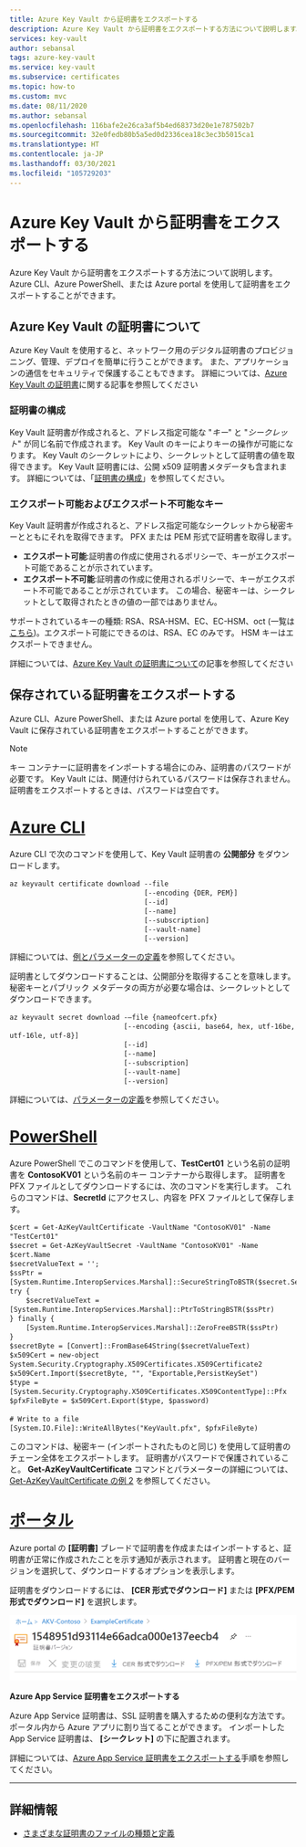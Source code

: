 ```yaml
---
title: Azure Key Vault から証明書をエクスポートする
description: Azure Key Vault から証明書をエクスポートする方法について説明します。
services: key-vault
author: sebansal
tags: azure-key-vault
ms.service: key-vault
ms.subservice: certificates
ms.topic: how-to
ms.custom: mvc
ms.date: 08/11/2020
ms.author: sebansal
ms.openlocfilehash: 116bafe2e26ca3af5b4ed68373d20e1e787502b7
ms.sourcegitcommit: 32e0fedb80b5a5ed0d2336cea18c3ec3b5015ca1
ms.translationtype: HT
ms.contentlocale: ja-JP
ms.lasthandoff: 03/30/2021
ms.locfileid: "105729203"
---
```

# <a name="export-certificates-from-azure-key-vault"></a>Azure Key Vault から証明書をエクスポートする

Azure Key Vault から証明書をエクスポートする方法について説明します。 Azure CLI、Azure PowerShell、または Azure portal を使用して証明書をエクスポートすることができます。 

## <a name="about-azure-key-vault-certificates"></a>Azure Key Vault の証明書について

Azure Key Vault を使用すると、ネットワーク用のデジタル証明書のプロビジョニング、管理、デプロイを簡単に行うことができます。 また、アプリケーションの通信をセキュリティで保護することもできます。 詳細については、[Azure Key Vault の証明書](./about-certificates.md)に関する記事を参照してください

### <a name="composition-of-a-certificate"></a>証明書の構成

Key Vault 証明書が作成されると、アドレス指定可能な "*キー*" と "*シークレット*" が同じ名前で作成されます。 Key Vault のキーによりキーの操作が可能になります。 Key Vault のシークレットにより、シークレットとして証明書の値を取得できます。 Key Vault 証明書には、公開 x509 証明書メタデータも含まれます。 詳細については、「[証明書の構成](./about-certificates.md#composition-of-a-certificate)」を参照してください。

### <a name="exportable-and-non-exportable-keys"></a>エクスポート可能およびエクスポート不可能なキー

Key Vault 証明書が作成されると、アドレス指定可能なシークレットから秘密キーとともにそれを取得できます。 PFX または PEM 形式で証明書を取得します。

- **エクスポート可能**:証明書の作成に使用されるポリシーで、キーがエクスポート可能であることが示されています。
- **エクスポート不可能**:証明書の作成に使用されるポリシーで、キーがエクスポート不可能であることが示されています。 この場合、秘密キーは、シークレットとして取得されたときの値の一部ではありません。

サポートされているキーの種類: RSA、RSA-HSM、EC、EC-HSM、oct (一覧は[こちら](/rest/api/keyvault/createcertificate/createcertificate#jsonwebkeytype))。エクスポート可能にできるのは、RSA、EC のみです。 HSM キーはエクスポートできません。

詳細については、[Azure Key Vault の証明書について](./about-certificates.md#exportable-or-non-exportable-key)の記事を参照してください

## <a name="export-stored-certificates"></a>保存されている証明書をエクスポートする

Azure CLI、Azure PowerShell、または Azure portal を使用して、Azure Key Vault に保存されている証明書をエクスポートすることができます。

> [!NOTE]
> キー コンテナーに証明書をインポートする場合にのみ、証明書のパスワードが必要です。 Key Vault には、関連付けられているパスワードは保存されません。 証明書をエクスポートするときは、パスワードは空白です。

# <a name="azure-cli"></a>[Azure CLI](#tab/azure-cli)

Azure CLI で次のコマンドを使用して、Key Vault 証明書の **公開部分** をダウンロードします。

```azurecli
az keyvault certificate download --file
                                 [--encoding {DER, PEM}]
                                 [--id]
                                 [--name]
                                 [--subscription]
                                 [--vault-name]
                                 [--version]
```

詳細については、[例とパラメーターの定義](/cli/azure/keyvault/certificate#az-keyvault-certificate-download)を参照してください。

証明書としてダウンロードすることは、公開部分を取得することを意味します。 秘密キーとパブリック メタデータの両方が必要な場合は、シークレットとしてダウンロードできます。

```azurecli
az keyvault secret download -–file {nameofcert.pfx}
                            [--encoding {ascii, base64, hex, utf-16be, utf-16le, utf-8}]
                            [--id]
                            [--name]
                            [--subscription]
                            [--vault-name]
                            [--version]
```

詳細については、[パラメーターの定義](/cli/azure/keyvault/secret#az-keyvault-secret-download)を参照してください。

# <a name="powershell"></a>[PowerShell](#tab/azure-powershell)

Azure PowerShell でこのコマンドを使用して、**TestCert01** という名前の証明書を **ContosoKV01** という名前のキー コンテナーから取得します。 証明書を PFX ファイルとしてダウンロードするには、次のコマンドを実行します。 これらのコマンドは、**SecretId** にアクセスし、内容を PFX ファイルとして保存します。

```azurepowershell
$cert = Get-AzKeyVaultCertificate -VaultName "ContosoKV01" -Name "TestCert01"
$secret = Get-AzKeyVaultSecret -VaultName "ContosoKV01" -Name $cert.Name
$secretValueText = '';
$ssPtr = [System.Runtime.InteropServices.Marshal]::SecureStringToBSTR($secret.SecretValue)
try {
    $secretValueText = [System.Runtime.InteropServices.Marshal]::PtrToStringBSTR($ssPtr)
} finally {
    [System.Runtime.InteropServices.Marshal]::ZeroFreeBSTR($ssPtr)
}
$secretByte = [Convert]::FromBase64String($secretValueText)
$x509Cert = new-object System.Security.Cryptography.X509Certificates.X509Certificate2
$x509Cert.Import($secretByte, "", "Exportable,PersistKeySet")
$type = [System.Security.Cryptography.X509Certificates.X509ContentType]::Pfx
$pfxFileByte = $x509Cert.Export($type, $password)

# Write to a file
[System.IO.File]::WriteAllBytes("KeyVault.pfx", $pfxFileByte)
```

このコマンドは、秘密キー (インポートされたものと同じ) を使用して証明書のチェーン全体をエクスポートします。 証明書がパスワードで保護されていること。
**Get-AzKeyVaultCertificate** コマンドとパラメーターの詳細については、[Get-AzKeyVaultCertificate の例 2](/powershell/module/az.keyvault/Get-AzKeyVaultCertificate) を参照してください。

# <a name="portal"></a>[ポータル](#tab/azure-portal)

Azure portal の **[証明書]** ブレードで証明書を作成またはインポートすると、証明書が正常に作成されたことを示す通知が表示されます。 証明書と現在のバージョンを選択して、ダウンロードするオプションを表示します。

証明書をダウンロードするには、 **[CER 形式でダウンロード]** または **[PFX/PEM 形式でダウンロード]** を選択します。

![証明書のダウンロード](../media/certificates/quick-create-portal/current-version-shown.png)

**Azure App Service 証明書をエクスポートする**

Azure App Service 証明書は、SSL 証明書を購入するための便利な方法です。 ポータル内から Azure アプリに割り当てることができます。 インポートした App Service 証明書は、 **[シークレット]** の下に配置されます。

詳細については、[Azure App Service 証明書をエクスポートする](https://social.technet.microsoft.com/wiki/contents/articles/37431.exporting-azure-app-service-certificates.aspx)手順を参照してください。

---

## <a name="read-more"></a>詳細情報
* [さまざまな証明書のファイルの種類と定義](/archive/blogs/kaushal/various-ssltls-certificate-file-typesextensions)
